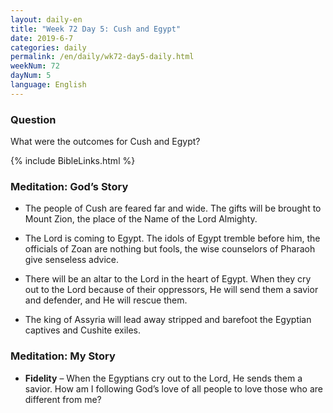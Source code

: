 ```yaml
---
layout: daily-en
title: "Week 72 Day 5: Cush and Egypt"
date: 2019-6-7 
categories: daily
permalink: /en/daily/wk72-day5-daily.html
weekNum: 72
dayNum: 5
language: English
---
```


### Question     
What were the outcomes for Cush and Egypt?

{% include BibleLinks.html %} 

### Meditation: God’s Story   
+ The people of Cush are feared far and wide. The gifts will be brought to Mount Zion, the place of the Name of the Lord Almighty. 

+ The Lord is coming to Egypt. The idols of Egypt tremble before him, the officials of Zoan are nothing but fools, the wise counselors of Pharaoh give senseless advice. 

+ There will be an altar to the Lord in the heart of Egypt. When they cry out to the Lord because of their oppressors, He will send them a savior and defender, and He will rescue them. 

+ The king of Assyria will lead away stripped and barefoot the Egyptian captives and Cushite exiles. 

### Meditation: My Story   
+ **Fidelity** – When the Egyptians cry out to the Lord, He sends them a savior. How am I following God’s love of all people to love those who are different from me? 
